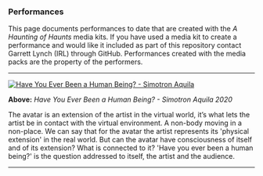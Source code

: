 ### Performances

This page documents performances to date that are created with the *A Haunting of Haunts* media kits. If you have used a media kit to create a performance and would like it included as part of this repository contact Garrett Lynch (IRL) through GitHub. Performances created with the media packs are the property of the performers.

---

[![Have You Ever Been a Human Being? - Simotron Aquila](https://user-images.githubusercontent.com/8354239/91637105-84bdaf00-ea23-11ea-9e0b-abcfb2b318b2.png)](https://youtu.be/LnVG1no7Lnc)

**Above:** *Have You Ever Been a Human Being? - Simotron Aquila 2020*

The avatar is an extension of the artist in the virtual world, it’s what lets the artist be in contact with the virtual environment. A non-body moving in a non-place. We can say that for the avatar the artist represents its 'physical extension' in the real world. But can the avatar have consciousness of itself and of its extension? What is connected to it? 'Have you ever been a human being?' is the question addressed to itself, the artist and the audience.

<!--
[![IMAGE ALT TEXT HERE](http://img.youtube.com/vi/YOUTUBE_VIDEO_ID_HERE/0.jpg)](http://www.youtube.com/watch?v=YOUTUBE_VIDEO_ID_HERE)

**Above:** *Text*
-->

---